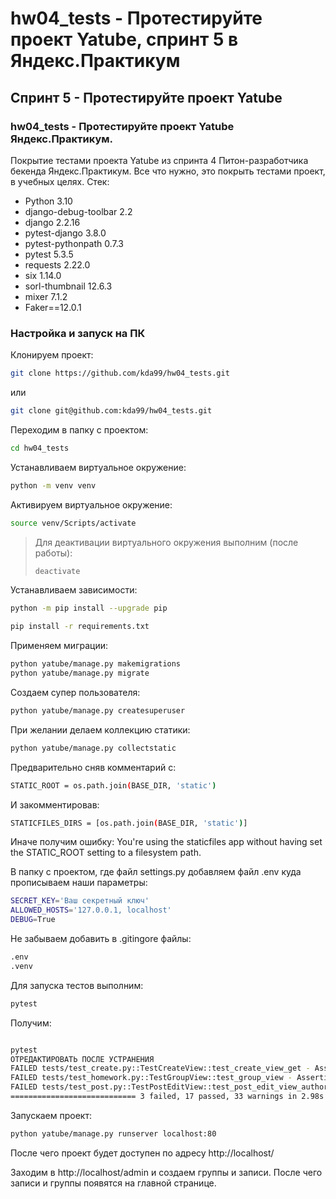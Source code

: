 # hw04_tests - Протестируйте проект Yatube, спринт 5 в Яндекс.Практикум

## Спринт 5 - Протестируйте проект Yatube

### hw04_tests - Протестируйте проект Yatube Яндекс.Практикум.

Покрытие тестами проекта Yatube из спринта 4 Питон-разработчика бекенда Яндекс.Практикум.
Все что нужно, это покрыть тестами проект, в учебных целях.
Стек:
- Python 3.10
- django-debug-toolbar 2.2
- django 2.2.16
- pytest-django 3.8.0
- pytest-pythonpath 0.7.3
- pytest 5.3.5
- requests 2.22.0
- six 1.14.0
- sorl-thumbnail 12.6.3
- mixer 7.1.2
- Faker==12.0.1

### Настройка и запуск на ПК

Клонируем проект:

```bash
git clone https://github.com/kda99/hw04_tests.git
```

или

```bash
git clone git@github.com:kda99/hw04_tests.git
```

Переходим в папку с проектом:

```bash
cd hw04_tests
```

Устанавливаем виртуальное окружение:

```bash
python -m venv venv
```

Активируем виртуальное окружение:

```bash
source venv/Scripts/activate
```

> Для деактивации виртуального окружения выполним (после работы):
> ```bash
> deactivate
> ```

Устанавливаем зависимости:

```bash
python -m pip install --upgrade pip
```
```bash
pip install -r requirements.txt
```

Применяем миграции:

```bash
python yatube/manage.py makemigrations
python yatube/manage.py migrate
```

Создаем супер пользователя:

```bash
python yatube/manage.py createsuperuser
```

При желании делаем коллекцию статики:

```bash
python yatube/manage.py collectstatic
```

Предварительно сняв комментарий с:
```bash
STATIC_ROOT = os.path.join(BASE_DIR, 'static')
```

И закомментировав: 
```bash
STATICFILES_DIRS = [os.path.join(BASE_DIR, 'static')]
```

Иначе получим ошибку: You're using the staticfiles app without having set the STATIC_ROOT setting to a filesystem path.

В папку с проектом, где файл settings.py добавляем файл .env куда прописываем наши параметры:

```bash
SECRET_KEY='Ваш секретный ключ'
ALLOWED_HOSTS='127.0.0.1, localhost'
DEBUG=True
```

Не забываем добавить в .gitingore файлы:

```bash
.env
.venv
```

Для запуска тестов выполним:

```bash
pytest
```

Получим:

```bash

pytest
ОТРЕДАКТИРОВАТЬ ПОСЛЕ УСТРАНЕНИЯ
FAILED tests/test_create.py::TestCreateView::test_create_view_get - AssertionError: Проверьте, чт...
FAILED tests/test_homework.py::TestGroupView::test_group_view - AssertionError: Отредактируйте HT...
FAILED tests/test_post.py::TestPostEditView::test_post_edit_view_author_get - AssertionError: Про...
============================ 3 failed, 17 passed, 33 warnings in 2.98s ============================ 
```

Запускаем проект:

```bash
python yatube/manage.py runserver localhost:80
```

После чего проект будет доступен по адресу http://localhost/

Заходим в http://localhost/admin и создаем группы и записи.
После чего записи и группы появятся на главной странице.
